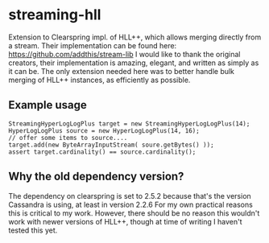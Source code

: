 # streaming-hll
Extension to Clearspring impl. of HLL++, which allows merging directly from a stream.
Their implementation can be found here: https://github.com/addthis/stream-lib
I would like to thank the original creators, their implementation is amazing, elegant, and written as simply as it can be.
The only extension needed here was to better handle bulk merging of HLL++ instances, as efficiently as possible.

## Example usage
    StreamingHyperLogLogPlus target = new StreamingHyperLogLogPlus(14);
    HyperLogLogPlus source = new HyperLogLogPlus(14, 16);
    // offer some items to source....
    target.add(new ByteArrayInputStream( soure.getBytes() ));
    assert target.cardinality() == source.cardinality();

## Why the old dependency version?
The dependency on clearspring is set to 2.5.2 because that's the version Cassandra is using, at least in version 2.2.6
For my own practical reasons this is critical to my work.
However, there should be no reason this wouldn't work with newer versions of HLL++, 
though at time of writing I haven't tested this yet. 
